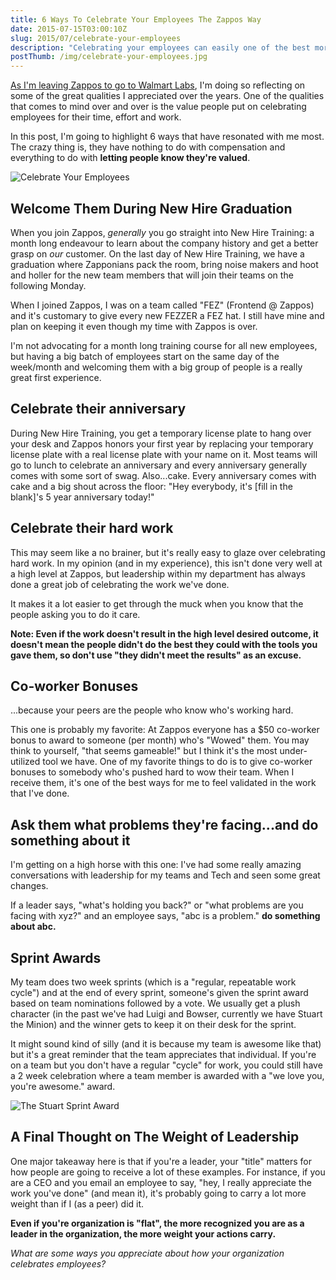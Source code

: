 ```yaml
---
title: 6 Ways To Celebrate Your Employees The Zappos Way
date: 2015-07-15T03:00:10Z
slug: 2015/07/celebrate-your-employees
description: "Celebrating your employees can easily one of the best morale boosters for your organization. Here are 5 of the ways Zappos has done that for me."
postThumb: /img/celebrate-your-employees.jpg
---
```


[As I'm leaving Zappos to go to Walmart Labs](/2015/07/walmart-labs), I'm doing so reflecting on some of the great qualities I appreciated over the years. One of the qualities that comes to mind over and over is the value people put on celebrating employees for their time, effort and work.

In this post, I'm going to highlight 6 ways that have resonated with me most. The crazy thing is, they have nothing to do with compensation and everything to do with **letting people know they're valued**.

<img alt="Celebrate Your Employees" src="/img/celebrate-your-employees.jpg" class="full" />

## Welcome Them During New Hire Graduation

When you join Zappos, _generally_ you go straight into New Hire Training: a month long endeavour to learn about the company history and get a better grasp on _our_ customer. On the last day of New Hire Training, we have a graduation where Zapponians pack the room, bring noise makers and hoot and holler for the new team members that will join their teams on the following Monday.

When I joined Zappos, I was on a team called "FEZ" (Frontend @ Zappos) and it's customary to give every new FEZZER a FEZ hat. I still have mine and plan on keeping it even though my time with Zappos is over.

I'm not advocating for a month long training course for all new employees, but having a big batch of employees start on the same day of the week/month and welcoming them with a big group of people is a really great first experience.

## Celebrate their anniversary

During New Hire Training, you get a temporary license plate to hang over your desk and Zappos honors your first year by replacing your temporary license plate with a real license plate with your name on it. Most teams will go to lunch to celebrate an anniversary and every anniversary generally comes with some sort of swag. Also...cake. Every anniversary comes with cake and a big shout across the floor: "Hey everybody, it's [fill in the blank]'s 5 year anniversary today!"

## Celebrate their hard work

This may seem like a no brainer, but it's really easy to glaze over celebrating hard work. In my opinion (and in my experience), this isn't done very well at a high level at Zappos, but leadership within my department has always done a great job of celebrating the work we've done.

It makes it a lot easier to get through the muck when you know that the people asking you to do it care.

**Note: Even if the work doesn't result in the high level desired outcome, it doesn't mean the people didn't do the best they could with the tools you gave them, so don't use "they didn't meet the results" as an excuse.**

## Co-worker Bonuses

...because your peers are the people who know who's working hard.

This one is probably my favorite: At Zappos everyone has a $50 co-worker bonus to award to someone (per month) who's "Wowed" them. You may think to yourself, "that seems gameable!" but I think it's the most under-utilized tool we have. One of my favorite things to do is to give co-worker bonuses to somebody who's pushed hard to wow their team. When I receive them, it's one of the best ways for me to feel validated in the work that I've done.

## Ask them what problems they're facing...and do something about it

I'm getting on a high horse with this one: I've had some really amazing conversations with leadership for my teams and Tech and seen some great changes.

If a leader says, "what's holding you back?" or "what problems are you facing with xyz?" and an employee says, "abc is a problem." **do something about abc.**

## Sprint Awards

My team does two week sprints (which is a "regular, repeatable work cycle") and at the end of every sprint, someone's given the sprint award based on team nominations followed by a vote. We usually get a plush character (in the past we've had Luigi and Bowser, currently we have Stuart the Minion) and the winner gets to keep it on their desk for the sprint.

It might sound kind of silly (and it is because my team is awesome like that) but it's a great reminder that the team appreciates that individual. If you're on a team but you don't have a regular "cycle" for work, you could still have a 2 week celebration where a team member is awarded with a "we love you, you're awesome." award.

<img src="/img/stuart-award.jpg" alt="The Stuart Sprint Award" class="full" />

## A Final Thought on The Weight of Leadership

One major takeaway here is that if you're a leader, your "title" matters for how people are going to receive a lot of these examples. For instance, if you are a CEO and you email an employee to say, "hey, I really appreciate the work you've done" (and mean it), it's probably going to carry a lot more weight than if I (as a peer) did it.

**Even if you're organization is "flat", the more recognized you are as a leader in the organization, the more weight your actions carry.**

_What are some ways you appreciate about how your organization celebrates employees?_
